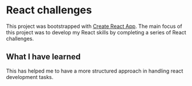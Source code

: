 # React challenges

This project was bootstrapped with [Create React App](https://github.com/facebook/create-react-app). The main focus of this project was to develop my React skills by completing a series of React challenges. 

## What I have learned

This has helped me to have a more structured approach in handling react development tasks.
